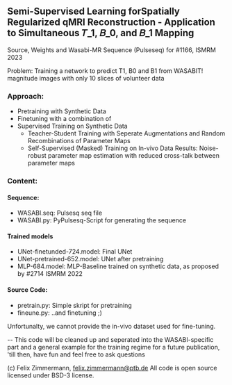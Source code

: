 ## Semi-Supervised Learning forSpatially Regularized qMRI Reconstruction - Application to Simultaneous 𝑇_1, 𝐵_0, and 𝐵_1  Mapping 
Source, Weights and Wasabi-MR Sequence (Pulseseq) for #1166, ISMRM 2023

Problem: Training a network to predict T1, B0 and B1 from WASABIT! magnitude images with only 10 slices of volunteer data
### Approach: 
- Pretraining with Synthetic Data
- Finetuning with a combination of
- Supervised Training on Synthetic Data
    - Teacher-Student Training with Seperate Augmentations and Random Recombinations of Parameter Maps
    - Self-Supervised (Masked) Training on In-vivo Data
Results: Noise-robust parameter map estimation with reduced cross-talk between parameter maps

### Content:

#### Sequence:

- WASABI.seq: Pulsesq seq file
- WASABI.py: PyPulsesq-Script for generating the sequence
  
#### Trained models
- UNet-finetunded-724.model: Final UNet
- UNet-pretrained-652.model: UNet after pretraining
- MLP-684.model:  MLP-Baseline trained on synthetic data, as proposed by #2714 ISMRM 2022
 
#### Source Code:
- pretrain.py: Simple skript for pretraining
- fineune.py: ..and finetuning ;)


Unfortunalty, we cannot provide the in-vivo dataset used for fine-tuning.

-- This code will be cleaned up and seperated into the WASABI-specific part and a general example for the training regime for a future publication, 'till then, have fun and feel free to ask questions

(c) Felix Zimmermann, felix.zimmermann@ptb.de
All code is open source licensed under BSD-3 license.

